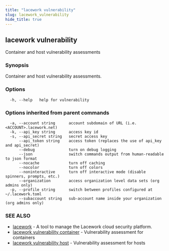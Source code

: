 ```yaml
---
title: "lacework vulnerability"
slug: lacework_vulnerability
hide_title: true
---
```


## lacework vulnerability

Container and host vulnerability assessments

### Synopsis

Container and host vulnerability assessments.

### Options

```
  -h, --help   help for vulnerability
```

### Options inherited from parent commands

```
  -a, --account string      account subdomain of URL (i.e. <ACCOUNT>.lacework.net)
  -k, --api_key string      access key id
  -s, --api_secret string   secret access key
      --api_token string    access token (replaces the use of api_key and api_secret)
      --debug               turn on debug logging
      --json                switch commands output from human-readable to json format
      --nocache             turn off caching
      --nocolor             turn off colors
      --noninteractive      turn off interactive mode (disable spinners, prompts, etc.)
      --organization        access organization level data sets (org admins only)
  -p, --profile string      switch between profiles configured at ~/.lacework.toml
      --subaccount string   sub-account name inside your organization (org admins only)
```

### SEE ALSO

* [lacework](lacework.md)	 - A tool to manage the Lacework cloud security platform.
* [lacework vulnerability container](lacework_vulnerability_container.md)	 - Vulnerability assessment for containers
* [lacework vulnerability host](lacework_vulnerability_host.md)	 - Vulnerability assessment for hosts

